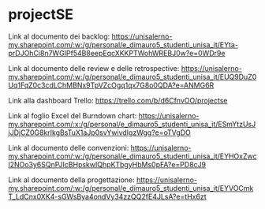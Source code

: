 # projectSE

Link al documento dei backlog:
https://unisalerno-my.sharepoint.com/:w:/g/personal/e_dimauro5_studenti_unisa_it/EYta-prDJOhCi8n7WGIPf54B8eepEqcXKKPTWohWREBJ0w?e=0WDr9e

Link al documento delle review e delle retrospective:
https://unisalerno-my.sharepoint.com/:w:/g/personal/e_dimauro5_studenti_unisa_it/EUQ9DuZ0Uq1FqZ0c3cdLChMBNx9TpVZcOgq1qx7G8o0QDA?e=ANMG6R

Link alla dashboard Trello:
https://trello.com/b/d6CfnvOO/projectse

Link al foglio Excel del Burndown chart:
https://unisalerno-my.sharepoint.com/:x:/g/personal/e_dimauro5_studenti_unisa_it/ESmYtzUsJjJDjCZ0G8krIkgBsTuX1aJp0svYwivdIgzWgg?e=oTVgDO

Link al documento delle convenzioni:
https://unisalerno-my.sharepoint.com/:w:/g/personal/e_dimauro5_studenti_unisa_it/EYHOxZwcl2NOo3y6SQnPJIcBHpskwIQhpKTbgyHbMs0pFA?e=PD8cJ9

Link al documento della progettazione:
https://unisalerno-my.sharepoint.com/:w:/g/personal/e_dimauro5_studenti_unisa_it/EYVOCmkT_LdCnx0XK4-sGWsBya4ondVy34zzQQ2fE4JLsA?e=tHx6zt




